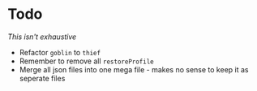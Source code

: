 # Todo

*This isn't exhaustive*

* Refactor `goblin` to `thief`
* Remember to remove all `restoreProfile`
* Merge all json files into one mega file - makes no sense to keep it as seperate files